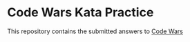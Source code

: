# Code Wars Kata Practice
This repository contains the submitted answers to [Code Wars](https://www.codewars.com)
